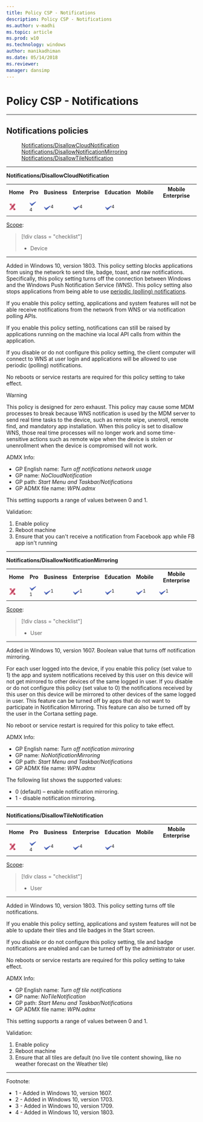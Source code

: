 ```yaml
---
title: Policy CSP - Notifications
description: Policy CSP - Notifications
ms.author: v-madhi
ms.topic: article
ms.prod: w10
ms.technology: windows
author: manikadhiman
ms.date: 05/14/2018
ms.reviewer: 
manager: dansimp
---
```


# Policy CSP - Notifications



<hr/>

<!--Policies-->
## Notifications policies  

<dl>
  <dd>
    <a href="#notifications-disallowcloudnotification">Notifications/DisallowCloudNotification</a>
  </dd>
  <dd>
    <a href="#notifications-disallownotificationmirroring">Notifications/DisallowNotificationMirroring</a>
  </dd>
  <dd>
    <a href="#notifications-disallowtilenotification">Notifications/DisallowTileNotification</a>
  </dd>
</dl>


<hr/>

<!--Policy-->
<a href="" id="notifications-disallowcloudnotification"></a>**Notifications/DisallowCloudNotification**  

<!--SupportedSKUs-->
<table>
<tr>
	<th>Home</th>
	<th>Pro</th>
	<th>Business</th>
	<th>Enterprise</th>
	<th>Education</th>
	<th>Mobile</th>
	<th>Mobile Enterprise</th>
</tr>
<tr>
	<td><img src="images/crossmark.png" alt="cross mark" /></td>
	<td><img src="images/checkmark.png" alt="check mark" /><sup>4</sup></td>
	<td><img src="images/checkmark.png" alt="check mark" /><sup>4</sup></td>
	<td><img src="images/checkmark.png" alt="check mark" /><sup>4</sup></td>
	<td><img src="images/checkmark.png" alt="check mark" /><sup>4</sup></td>
	<td></td>
	<td></td>
</tr>
</table>

<!--/SupportedSKUs-->
<!--Scope-->
[Scope](./policy-configuration-service-provider.md#policy-scope):

> [!div class = "checklist"]
> * Device

<hr/>

<!--/Scope-->
<!--Description-->
Added in Windows 10, version 1803. This policy setting blocks applications from using the network to send tile, badge, toast, and raw notifications. Specifically, this policy setting turns off the connection between Windows and the Windows Push Notification Service (WNS). This policy setting also stops applications from being able to use [periodic (polling) notifications](https://docs.microsoft.com/windows/uwp/design/shell/tiles-and-notifications/periodic-notification-overview).

If you enable this policy setting, applications and system features will not be able receive notifications from the network from WNS or via notification polling APIs.

If you enable this policy setting, notifications can still be raised by applications running on the machine via local API calls from within the application.

If you disable or do not configure this policy setting, the client computer will connect to WNS at user login and applications will be allowed to use periodic (polling) notifications.

No reboots or service restarts are required for this policy setting to take effect.

> [!WARNING]
> This policy is designed for zero exhaust. This policy may cause some MDM processes to break because WNS notification is used by the MDM server to send real time tasks to the device, such as remote wipe, unenroll, remote find, and mandatory app installation. When this policy is set to disallow WNS, those real time processes will no longer work and some time-sensitive actions such as remote wipe when the device is stolen or unenrollment when the device is compromised will not work.

<!--/Description-->
<!--ADMXMapped-->
ADMX Info:  
-   GP English name: *Turn off notifications network usage*
-   GP name: *NoCloudNotification*
-   GP path: *Start Menu and Taskbar/Notifications*
-   GP ADMX file name: *WPN.admx*

<!--/ADMXMapped-->
<!--SupportedValues-->
This setting supports a range of values between 0 and 1.

<!--/SupportedValues-->
<!--Validation-->
Validation:  
1. Enable policy
2. Reboot machine
3. Ensure that you can't receive a notification from Facebook app while FB app isn't running

<!--/Validation-->
<!--/Policy-->

<hr/>

<!--Policy-->
<a href="" id="notifications-disallownotificationmirroring"></a>**Notifications/DisallowNotificationMirroring**  

<!--SupportedSKUs-->
<table>
<tr>
	<th>Home</th>
	<th>Pro</th>
	<th>Business</th>
	<th>Enterprise</th>
	<th>Education</th>
	<th>Mobile</th>
	<th>Mobile Enterprise</th>
</tr>
<tr>
	<td><img src="images/crossmark.png" alt="cross mark" /></td>
	<td><img src="images/checkmark.png" alt="check mark" /><sup>1</sup></td>
	<td><img src="images/checkmark.png" alt="check mark" /><sup>1</sup></td>
	<td><img src="images/checkmark.png" alt="check mark" /><sup>1</sup></td>
	<td><img src="images/checkmark.png" alt="check mark" /><sup>1</sup></td>
	<td><img src="images/checkmark.png" alt="check mark" /><sup>1</sup></td>
	<td><img src="images/checkmark.png" alt="check mark" /><sup>1</sup></td>
</tr>
</table>

<!--/SupportedSKUs-->
<!--Scope-->
[Scope](./policy-configuration-service-provider.md#policy-scope):

> [!div class = "checklist"]
> * User

<hr/>

<!--/Scope-->
<!--Description-->
Added in Windows 10, version 1607. Boolean value that turns off notification mirroring.

For each user logged into the device, if you enable this policy (set value to 1) the app and system notifications received by this user on this device will not get mirrored to other devices of the same logged in user. If you disable or do not configure this policy (set value to 0) the notifications received by this user on this device will be mirrored to other devices of the same logged in user. This feature can be turned off by apps that do not want to participate in Notification Mirroring. This feature can also be turned off by the user in the Cortana setting page.

No reboot or service restart is required for this policy to take effect.

<!--/Description-->
<!--ADMXMapped-->
ADMX Info:  
-   GP English name: *Turn off notification mirroring*
-   GP name: *NoNotificationMirroring*
-   GP path: *Start Menu and Taskbar/Notifications*
-   GP ADMX file name: *WPN.admx*

<!--/ADMXMapped-->
<!--SupportedValues-->
The following list shows the supported values:

-   0 (default) – enable notification mirroring.
-   1 - disable notification mirroring.

<!--/SupportedValues-->
<!--/Policy-->

<hr/>

<!--Policy-->
<a href="" id="notifications-disallowtilenotification"></a>**Notifications/DisallowTileNotification**  

<!--SupportedSKUs-->
<table>
<tr>
	<th>Home</th>
	<th>Pro</th>
	<th>Business</th>
	<th>Enterprise</th>
	<th>Education</th>
	<th>Mobile</th>
	<th>Mobile Enterprise</th>
</tr>
<tr>
	<td><img src="images/crossmark.png" alt="cross mark" /></td>
	<td><img src="images/checkmark.png" alt="check mark" /><sup>4</sup></td>
	<td><img src="images/checkmark.png" alt="check mark" /><sup>4</sup></td>
	<td><img src="images/checkmark.png" alt="check mark" /><sup>4</sup></td>
	<td><img src="images/checkmark.png" alt="check mark" /><sup>4</sup></td>
	<td></td>
	<td></td>
</tr>
</table>

<!--/SupportedSKUs-->
<!--Scope-->
[Scope](./policy-configuration-service-provider.md#policy-scope):

> [!div class = "checklist"]
> * User

<hr/>

<!--/Scope-->
<!--Description-->
Added in Windows 10, version 1803. This policy setting turns off tile notifications.

If you enable this policy setting, applications and system features will not be able to update their tiles and tile badges in the Start screen.

If you disable or do not configure this policy setting, tile and badge notifications are enabled and can be turned off by the administrator or user.

No reboots or service restarts are required for this policy setting to take effect.

<!--/Description-->
<!--ADMXMapped-->
ADMX Info:  
-   GP English name: *Turn off tile notifications*
-   GP name: *NoTileNotification*
-   GP path: *Start Menu and Taskbar/Notifications*
-   GP ADMX file name: *WPN.admx*

<!--/ADMXMapped-->
<!--SupportedValues-->
This setting supports a range of values between 0 and 1.

<!--/SupportedValues-->
<!--Validation-->
Validation:  
1. Enable policy
2. Reboot machine
3. Ensure that all tiles are default (no live tile content showing, like no weather forecast on the Weather tile)

<!--/Validation-->
<!--/Policy-->
<hr/>

Footnote:

-   1 - Added in Windows 10, version 1607.
-   2 - Added in Windows 10, version 1703.
-   3 - Added in Windows 10, version 1709.
-   4 - Added in Windows 10, version 1803.

<!--/Policies-->

